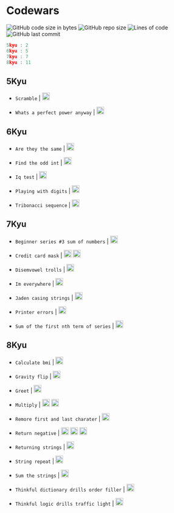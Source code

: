 # Codewars

![GitHub code size in bytes](https://img.shields.io/github/languages/code-size/Sigmanificient/codewars)
![GitHub repo size](https://img.shields.io/github/repo-size/Sigmanificient/codewars)
![Lines of code](https://img.shields.io/tokei/lines/github/Sigmanificient/codewars)
![GitHub last commit](https://img.shields.io/github/last-commit/Sigmanificient/codewars)
```c
5kyu : 2
6kyu : 5
7kyu : 7
8kyu : 11
```

## 5Kyu

* `Scramble` | 
  <img src="https://github.com/Sigmanificient/Sigmanificient/blob/master/languages_icons/py.png" height="20px">

* `Whats a perfect power anyway` | 
  <img src="https://github.com/Sigmanificient/Sigmanificient/blob/master/languages_icons/py.png" height="20px">

## 6Kyu

* `Are they the same` | 
  <img src="https://github.com/Sigmanificient/Sigmanificient/blob/master/languages_icons/py.png" height="20px">

* `Find the odd int` | 
  <img src="https://github.com/Sigmanificient/Sigmanificient/blob/master/languages_icons/py.png" height="20px">

* `Iq test` | 
  <img src="https://github.com/Sigmanificient/Sigmanificient/blob/master/languages_icons/py.png" height="20px">

* `Playing with digits` | 
  <img src="https://github.com/Sigmanificient/Sigmanificient/blob/master/languages_icons/py.png" height="20px">

* `Tribonacci sequence` | 
  <img src="https://github.com/Sigmanificient/Sigmanificient/blob/master/languages_icons/py.png" height="20px">

## 7Kyu

* `Beginner series #3 sum of numbers` | 
  <img src="https://github.com/Sigmanificient/Sigmanificient/blob/master/languages_icons/py.png" height="20px">

* `Credit card mask` | 
  <img src="https://github.com/Sigmanificient/Sigmanificient/blob/master/languages_icons/js.png" height="20px"> <img src="https://github.com/Sigmanificient/Sigmanificient/blob/master/languages_icons/py.png" height="20px">

* `Disemvowel trolls` | 
  <img src="https://github.com/Sigmanificient/Sigmanificient/blob/master/languages_icons/py.png" height="20px">

* `Im everywhere` | 
  <img src="https://github.com/Sigmanificient/Sigmanificient/blob/master/languages_icons/py.png" height="20px">

* `Jaden casing strings` | 
  <img src="https://github.com/Sigmanificient/Sigmanificient/blob/master/languages_icons/py.png" height="20px">

* `Printer errors` | 
  <img src="https://github.com/Sigmanificient/Sigmanificient/blob/master/languages_icons/py.png" height="20px">

* `Sum of the first nth term of series` | 
  <img src="https://github.com/Sigmanificient/Sigmanificient/blob/master/languages_icons/py.png" height="20px">

## 8Kyu

* `Calculate bmi` | 
  <img src="https://github.com/Sigmanificient/Sigmanificient/blob/master/languages_icons/py.png" height="20px">

* `Gravity flip` | 
  <img src="https://github.com/Sigmanificient/Sigmanificient/blob/master/languages_icons/py.png" height="20px">

* `Greet` | 
  <img src="https://github.com/Sigmanificient/Sigmanificient/blob/master/languages_icons/py.png" height="20px">

* `Multiply` | 
  <img src="https://github.com/Sigmanificient/Sigmanificient/blob/master/languages_icons/py.png" height="20px"> <img src="https://github.com/Sigmanificient/Sigmanificient/blob/master/languages_icons/sql.png" height="20px">

* `Remore first and last charater` | 
  <img src="https://github.com/Sigmanificient/Sigmanificient/blob/master/languages_icons/py.png" height="20px">

* `Return negative` | 
  <img src="https://github.com/Sigmanificient/Sigmanificient/blob/master/languages_icons/js.png" height="20px"> <img src="https://github.com/Sigmanificient/Sigmanificient/blob/master/languages_icons/php.png" height="20px"> <img src="https://github.com/Sigmanificient/Sigmanificient/blob/master/languages_icons/py.png" height="20px">

* `Returning strings` | 
  <img src="https://github.com/Sigmanificient/Sigmanificient/blob/master/languages_icons/sql.png" height="20px">

* `String repeat` | 
  <img src="https://github.com/Sigmanificient/Sigmanificient/blob/master/languages_icons/py.png" height="20px">

* `Sum the strings` | 
  <img src="https://github.com/Sigmanificient/Sigmanificient/blob/master/languages_icons/py.png" height="20px">

* `Thinkful dictionary drills order filler` | 
  <img src="https://github.com/Sigmanificient/Sigmanificient/blob/master/languages_icons/py.png" height="20px">

* `Thinkful logic drills traffic light` | 
  <img src="https://github.com/Sigmanificient/Sigmanificient/blob/master/languages_icons/py.png" height="20px">

